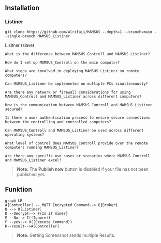 ## Installation

### Listiner 
```
git clone https://github.com/alrifaii/MAMSUS --depth=1 --branch=main --single-branch MAMSUS_Listiner

```

Lisitner (slave)

    
    
    What is the difference between MAMSUS_Controll and MAMSUS_Listiner?

    How do I set up MAMSUS_Controll on the main computer?

    What steps are involved in deploying MAMSUS_Listiner on remote computers?

    Can MAMSUS_Listiner be implemented on multiple PCs simultaneously?

    Are there any network or firewall considerations for using MAMSUS_Controll and MAMSUS_Listiner across different computers?

    How is the communication between MAMSUS_Controll and MAMSUS_Listiner secured?

    Is there a user authentication process to ensure secure connections between the controlling and controlled computers?

    Can MAMSUS_Controll and MAMSUS_Listiner be used across different operating systems?

    What level of control does MAMSUS_Controll provide over the remote computers running MAMSUS_Listiner?

    Are there any specific use cases or scenarios where MAMSUS_Controll and MAMSUS_Listiner excel?


> **Note:** The **Publish now** button is disabled if your file has not been published yet.

## Funktion

```mermaid
graph LR
A[Controller] -- MQTT Encrypted Command--> B{Broker}
B --> D[Listiner]
D --Decrypt--> F{Is it mine?}
F --No--> I((Ignore))
F --yes--> H((Execute Command))
H--result-->A[Controller]

```

> **Note:** Getting Screenshot sends multiple Results.
